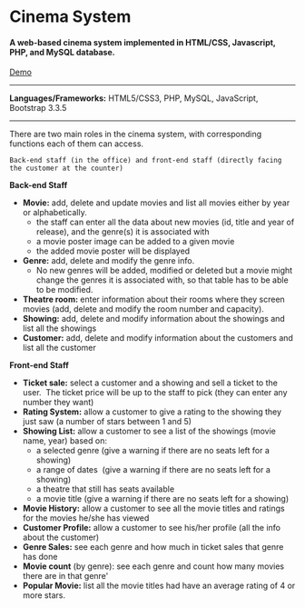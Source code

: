 # Cinema System

#### A web-based cinema system implemented in HTML/CSS, Javascript, PHP, and MySQL database.

<p><a href="http://ec2-54-209-242-33.compute-1.amazonaws.com"title="demo">Demo</a></p>

***
**Languages/Frameworks:**
HTML5/CSS3, PHP, MySQL, JavaScript, Bootstrap 3.3.5
***

There are two main roles in the cinema system, with corresponding functions each of them can access.

`Back-end staff (in the office) and front-end staff (directly facing the customer at the counter)`

**Back-end Staff**

* **Movie:** add, delete and update movies and list all movies either by year or alphabetically.
	* the staff can enter all the data about new movies (id, title and year of release), and the genre(s) it is associated with
	* a movie poster image can be added to a given movie
	* the added movie poster will be displayed
* **Genre:** add, delete and modify the genre info.
	* No new genres will be added, modified or deleted but a movie might change the genres it is associated with, so that table has to be able to be modified.
* **Theatre room:** enter information about their rooms where they screen movies (add, delete and modify the room number and capacity).
* **Showing:** add, delete and modify information about the showings and list all the showings
* **Customer:** add, delete and modify information about the customers and list all the customer


**Front-end Staff**

* **Ticket sale:** select a customer and a showing and sell a ticket to the user.  The ticket price will be up to the staff to pick (they can enter any number they want)
* **Rating System:** allow a customer to give a rating to the showing they just saw (a number of stars between 1 and 5)
* **Showing List:** allow a customer to see a list of the showings (movie name, year) based on:
	* a selected genre (give a warning if there are no seats left for a showing)
	* a range of dates  (give a warning if there are no seats left for a showing)
	* a theatre that still has seats available 
	* a movie title (give a warning if there are no seats left for a showing)
* **Movie History:** allow a customer to see all the movie titles and ratings for the movies he/she has viewed
* **Customer Profile:** allow a customer to see his/her profile (all the info about the customer)
* **Genre Sales:** see each genre and how much in ticket sales that genre has done
* **Movie count** (by genre): see each genre and count how many movies there are in that genre'
* **Popular Movie:** list all the movie titles had have an average rating of 4 or more stars. 







